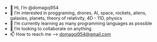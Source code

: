 - 👋 Hi, I’m @domagoj954
- 👀 I’m interested in proggraming, drones, AI, space, rockets, aliens, galaxies, planets, theory of relativity, 4D - 11D, physics  
- 🌱 I’m currently learning as many programming languages as possible 
- 💞️ I’m looking to collaborate on anything
- 📫 How to reach me --> domagoj954@gmail.com
